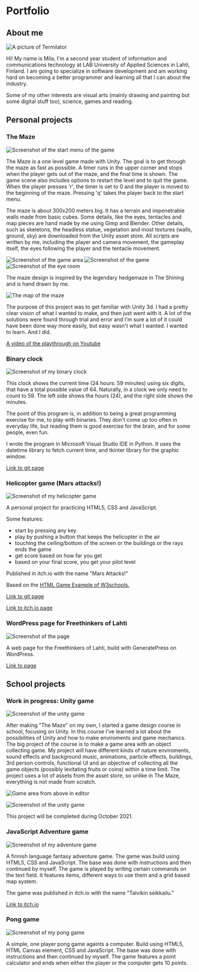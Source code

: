 # Portfolio

## About me

![A picture of Termilator](/images/termilaattori.png)

Hi! My name is Mila, I'm a second year student of information and communications
technology at LAB University of Applied Sciences in Lahti, Finland.
I am going to specialize in software development and am working hard on becoming
a better programmer and learning all that I can about the industry.

Some of my other interests are visual arts (mainly drawing and painting but some digital stuff too),
science, games and reading.


## Personal projects

### The Maze

![Screenshot of the start menu of the game](/images/alkuvalikko.png)

The Maze is a one level game made with Unity. The goal is to get through the maze as fast as possible. A timer runs in the upper corner and stops when the player gets out of the maze, and the final time is shown. The game scene also includes options to restart the level and to quit the game. When the player presses 'r', the timer is set to 0 and the player is moved to the beginning of the maze. Pressing 'q' takes the player back to the start menu.

The maze is about 300x200 meters big. It has a terrain and impenetrable walls made from basic cubes. Some details, like the eyes, tentacles and map pieces are hand made by me using Gimp and Blender. Other details, such as skeletons, the headless statue, vegetation and most textures (walls, ground, sky) are downloaded from the Unity asset store. All scripts are written by me, including the player and camera movement, the gameplay itself, the eyes following the player and the tentacle movement.

![Screenshot of the game area](/images/ylakuva.png)
![Screenshot of the game](/images/huone.png)
![Screenshot of the eye room](/images/eyeroom.png)

The maze design is inspired by the legendary hedgemaze in The Shining and is hand drawn by me.

![The map of the maze](/images/labyrinttikartta.png)

The purpose of this project was to get familiar with Unity 3d. I had a pretty clear vision of what I wanted to make, and then just went with it. A lot of the solutions were found through trial and error and I'm sure a lot of it could have been done way more easily, but easy wasn't what I wanted. I wanted to learn. And I did.

[A video of the playthrough on Youtube](https://youtu.be/OAxZa-FClYo)

### Binary clock

![Screenshot of my binary clock](/images/Binaryclock.jpg)

This clock shows the current time (24 hours: 59 minutes) using six digits, that have a total possible value of 64. Naturally, in a clock we only need to count to 59. The left side shows the hours (24), and the right side shows the minutes.

The point of this program is, in addition to being a great programming exercise for me, to play with binaries. They don't come up too often in everyday life, but reading them is good exercise for the brain, and for some people, even fun.

I wrote the program in Microsoft Visual Studio IDE in Python. It uses the datetime library to fetch current time, and tkinter library for the graphic window.

[Link to git page](https://github.com/Termilator/Binary-clock)

### Helicopter game (Mars attacks!)

![Screenshot of my helicopter game](/images/MarsAttacks.png)

A personal project for practicing HTML5, CSS and JavaScript.

Some features:

- start by pressing any key
- play by pushing a button that keeps the helicopter in the air
- touching the ceiling/bottom of the screen or the buildings or the rays ends the game
- get score based on how far you get
- based on your final score, you get your pilot level

Published in itch.io with the name "Mars Attacks!"

Based on the [HTML Game Example of W3schools.](https://www.w3schools.com/graphics/game_intro.asp)

[Link to git page](https://github.com/Termilator/Helicopter-game)

[Link to itch.io page](https://termilator.itch.io/mars-attacks)

### WordPress page for Freethinkers of Lahti

![Screenshot of the page](/images/vaparitSivuScreenShot.jpg)

A web page for the Freethinkers of Lahti, build with GeneratePress on WordPress.

[Link to page](https://vapaa-ajattelijat.fi/lahti/)


## School projects

### Work in progress: Unity game

![Screenshot of the unity game](/images/game1.png)

After making "The Maze" on my own, I started a game design course in school, focusing on Unity. In this course I've learned a lot about the possibilities of Unity and how to make enviroments and game mechanics. The big project of the course is to make a game area with an object collecting game. My project will have different kinds of nature enviroments, sound effects and background music, animations, particle effects, buildings, 3rd person controls, functional UI and an objective of collecting all the game objects (possibly levitating fruits or coins) within a time limit. The project uses a lot of assets from the asset store, so unlike in The Maze, everything is not made from scratch.

![Game area from above in editor](/images/worldfromabove.png)

![Screenshot of the unity game](/images/game2.png)

This project will be completed during October 2021.


### JavaScript Adventure game

![Screenshot of my adventure game](/images/Seikkailupeli.jpg)

A finnish language fantasy adventure game. The game was build using HTML5, CSS and JavaScript. The base was done with instructions and then continued by myself.
The game is played by writing certain commands on the text field. It features items, different ways to use them and a grid based map system.

The game was published in itch.io with the name "Talvikin seikkailu."

[Link to itch.io](https://termilator.itch.io/talvikin-seikkailu)

### Pong game

![Screenshot of my pong game](/images/pong.png)

A simple, one player pong game againts a computer. Build using HTML5, HTML Canvas element, CSS and JavaScript. The base was done with instructions and then continued by myself.
The game features a point calculator and ends when either the player or the computer gets 10 points.
